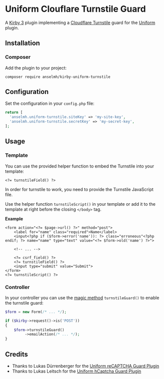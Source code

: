 # Uniform Clouflare Turnstile Guard

A [Kirby 3](https://getkirby.com/) plugin implementing a [Cloudflare Turnstile](https://developers.cloudflare.com/turnstile/) guard for the [Uniform](https://github.com/mzur/kirby-uniform) plugin.

## Installation

### Composer

Add the plugin to your project:

```
composer require anselmh/kirby-uniform-turnstile
```

## Configuration

Set the configuration in your `config.php` file:

```php
return [
  'anselmh.uniform-turnstile.siteKey' => 'my-site-key',
  'anselmh.uniform-turnstile.secretKey' => 'my-secret-key',
];
```

## Usage

### Template

You can use the provided helper function to embed the Turnstile into your template:

```html+php
<?= turnstileField() ?>
```

In order for turnstile to work, you need to provide the Turnstile JavaScript file.

Use the helper function `turnstileScript()` in your template or add it to the template at right before the closing `</body>` tag.

**Example**

```html+php
<form action="<?= $page->url() ?>" method="post">
    <label for="name" class="required">Name</label>
    <input<?php if ($form->error('name')): ?> class="erroneous"<?php endif; ?> name="name" type="text" value="<?= $form->old('name') ?>">

    <!-- ... -->

    <?= csrf_field() ?>
    <?= turnstileField() ?>
    <input type="submit" value="Submit">
</form>
<?= turnstileScript() ?>
```

### Controller

In your controller you can use the [magic method](https://kirby-uniform.readthedocs.io/en/latest/guards/guards/#magic-methods) `turnstileGuard()` to enable the turnstile guard:

```php
$form = new Form(/* ... */);

if ($kirby->request()->is('POST'))
{
    $form->turnstileGuard()
         ->emailAction(/* ... */);
}
```

## Credits

- Thanks to Lukas Dürrenberger for the [Uniform reCAPTCHA Guard Plugin](https://github.com/eXpl0it3r/kirby-uniform-recaptcha)
- Thanks to Lukas Leitsch for the [Uniform hCaptcha Guard Plugin](https://github.com/lukasleitsch/kirby-uniform-hcaptcha)
